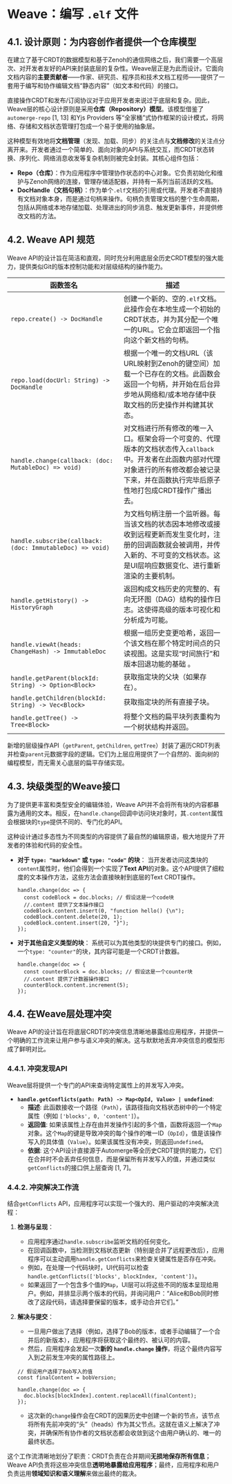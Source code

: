 # Weave：编写 `.elf`  文件

## 4.1. 设计原则：为内容创作者提供一个仓库模型

在建立了基于CRDT的数据模型和基于Zenoh的通信网络之后，我们需要一个高层次、对开发者友好的API来封装底层的复杂性。Weave层正是为此而设计。它面向文档内容的**主要贡献者**——作家、研究员、程序员和技术文档工程师——提供了一套用于编写和协作编辑文档“静态内容”（如文本和代码）的接口。

直接操作CRDT和发布/订阅协议对于应用开发者来说过于底层和复杂。因此，Weave层的核心设计原则是采用**仓库（Repository）模型**。该模型借鉴了`automerge-repo` [1, 13] 和Yjs Providers  等“全家桶”式协作框架的设计模式，将网络、存储和文档状态管理打包成一个易于使用的抽象层。

这种模型有效地将**文档管理**（发现、加载、同步）的关注点与**文档修改**的关注点分离开来。开发者通过一个简单的、面向对象的API与系统交互，而CRDT状态转换、序列化、网络消息收发等复杂机制则被完全封装。其核心组件包括：

-   **Repo（仓库）**：作为应用程序中管理协作状态的中心对象。它负责初始化和维护与Zenoh网络的连接，管理存储适配器，并持有一系列当前活跃的文档。
-   **DocHandle（文档句柄）**：作为单个`.elf`文档的引用或代理。开发者不直接持有文档对象本身，而是通过句柄来操作。句柄负责管理文档的整个生命周期，包括从网络或本地存储加载、处理进出的同步消息、触发更新事件，并提供修改文档的方法。

## 4.2. Weave API 规范

Weave API的设计旨在简洁和直观，同时充分利用底层全历史CRDT模型的强大能力，提供类似Git的版本控制功能和对层级结构的操作能力。

| **函数签名**                                              | **描述**                                                     |
| --------------------------------------------------------- | ------------------------------------------------------------ |
| `repo.create() -> DocHandle`                              | 创建一个新的、空的`.elf`文档。此操作会在本地生成一个初始的CRDT状态，并为其分配一个唯一的URL。它会立即返回一个指向这个新文档的句柄。 |
| `repo.load(docUrl: String) -> DocHandle`                  | 根据一个唯一的文档URL（该URL映射到Zenoh的键空间）加载一个已存在的文档。此函数会返回一个句柄，并开始在后台异步地从网络和/或本地存储中获取文档的历史操作并构建其状态。 |
| `handle.change(callback: (doc: MutableDoc) => void)`      | 对文档进行所有修改的唯一入口。框架会将一个可变的、代理版本的文档状态传入`callback`中。开发者在此函数内部对代理对象进行的所有修改都会被记录下来，并在函数执行完毕后原子性地打包成CRDT操作广播出去。 |
| `handle.subscribe(callback: (doc: ImmutableDoc) => void)` | 为文档句柄注册一个监听器。每当该文档的状态因本地修改或接收到远程更新而发生变化时，注册的回调函数就会被调用，并传入新的、不可变的文档状态。这是UI层响应数据变化、进行重新渲染的主要机制。 |
| `handle.getHistory() -> HistoryGraph`                     | 返回构成文档历史的完整的、有向无环图（DAG）结构的操作日志。这使得高级的版本可视化和分析成为可能。 |
| `handle.viewAt(heads: ChangeHash) -> ImmutableDoc`        | 根据一组历史变更哈希，返回一个该文档在那个特定时间点的只读视图。这是实现“时间旅行”和版本回退功能的基础 。 |
| `handle.getParent(blockId: String) -> Option<Block>`      | 获取指定块的父块（如果存在）。                               |
| `handle.getChildren(blockId: String) -> Vec<Block>`       | 获取指定块的所有直接子块。                                   |
| `handle.getTree() -> Tree<Block>`                         | 将整个文档的扁平块列表重构为一个树状结构并返回。             |

新增的层级操作API（`getParent`, `getChildren`, `getTree`）封装了遍历CRDT列表并检查`parent`元数据字段的逻辑。它们为上层应用提供了一个自然的、面向树的编程模型，而无需关心底层的扁平存储实现。

## 4.3. 块级类型的Weave接口

为了提供更丰富和类型安全的编辑体验，Weave API并不会将所有块的内容都暴露为通用的文本。相反，在`handle.change`回调中访问块对象时，其`.content`属性会根据块的`type`提供不同的、专门化的API。

这种设计通过多态性为不同类型的内容提供了最自然的编辑原语，极大地提升了开发者的体验和代码的安全性。

-   **对于 `type: "markdown"` 或 `type: "code"` 的块**： 当开发者访问这类块的`content`属性时，他们会得到一个实现了**Text API**的对象。这个API提供了细粒度的文本操作方法，这些方法会直接映射到底层的Text CRDT操作。

    ```
    handle.change(doc => {
      const codeBlock = doc.blocks; // 假设这是一个code块
      //.content 提供了文本操作接口
      codeBlock.content.insert(0, "function hello() {\n");
      codeBlock.content.delete(20, 1); 
      codeBlock.content.insert(20, "}");
    });
    ```

-   **对于其他自定义类型的块**： 系统可以为其他类型的块提供专门的接口。例如，一个`type: "counter"`的块，其内容可能是一个CRDT计数器。

    ```
    handle.change(doc => {
      const counterBlock = doc.blocks; // 假设这是一个counter块
      //.content 提供了计数器操作接口
      counterBlock.content.increment(5);
    });
    ```

## 4.4. 在Weave层处理冲突

Weave API的设计旨在将底层CRDT的冲突信息清晰地暴露给应用程序，并提供一个明确的工作流来让用户参与语义冲突的解决。这与默默地丢弃冲突信息的模型形成了鲜明对比。

### 4.4.1. 冲突发现API

Weave层将提供一个专门的API来查询特定属性上的并发写入冲突。

-   **`handle.getConflicts(path: Path) -> Map<OpId, Value> | undefined`**:
    -   **描述**: 此函数接收一个路径（`Path`），该路径指向文档状态树中的一个特定属性（例如 `['blocks', 0, 'content']`）。
    -   **返回值**: 如果该属性上存在由并发操作引起的多个值，函数将返回一个`Map`对象。这个`Map`的键是导致冲突的每个操作的唯一ID（`OpId`），值是该操作写入的具体值（`Value`）。如果该属性没有冲突，则返回`undefined`。
    -   **依据**: 这个API设计直接源于Automerge等全历史CRDT提供的能力，它们在合并时不会丢弃任何信息，而是保留所有并发写入的值，并通过类似`getConflicts`的接口供上层查询 [1, 7]。

### 4.4.2. 冲突解决工作流

结合`getConflicts` API，应用程序可以实现一个强大的、用户驱动的冲突解决流程：

1.  **检测与呈现**：

    -   应用程序通过`handle.subscribe`监听文档的任何变化。
    -   在回调函数中，当检测到文档状态更新（特别是合并了远程更改后），应用程序可以主动调用`handle.getConflicts`来检查关键属性是否存在冲突。
    -   例如，在处理一个代码块时，UI代码可以检查`handle.getConflicts(['blocks', blockIndex, 'content'])`。
    -   如果返回了一个包含多个值的`Map`，UI层可以将这些不同的版本呈现给用户。例如，并排显示两个版本的代码，并询问用户：“Alice和Bob同时修改了这段代码，请选择要保留的版本，或手动合并它们。”

2.  **解决与提交**：

    -   一旦用户做出了选择（例如，选择了Bob的版本，或者手动编辑了一个合并后的新版本），应用程序将获取这个最终的、被认可的内容。
    -   然后，应用程序会发起一次**新的 `handle.change` 操作**，将这个最终内容写入到之前发生冲突的属性路径上。

    ```
    // 假设用户选择了Bob写入的值
    const finalContent = bobVersion; 
    
    handle.change(doc => {
      doc.blocks[blockIndex].content.replaceAll(finalContent);
    });
    ```

    -   这次新的`change`操作会在CRDT的因果历史中创建一个新的节点，该节点将所有先前冲突的“头”（heads）作为其父节点。这就在语义上解决了冲突，并确保所有协作者的文档状态都会收敛到这个由用户确认的、唯一的最终状态。

这个工作流清晰地划分了职责：CRDT负责在合并期间**无损地保存所有信息**；Weave API负责将这些冲突信息**透明地暴露给应用程序**；最终，应用程序和用户负责运用**领域知识和语义理解**来做出最终的裁决。

